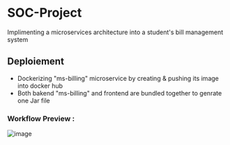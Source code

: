 # SOC-Project
Implimenting a microservices architecture into a student's bill management system 

## Deploiement
- Dockerizing  "ms-billing" microservice by creating & pushing its image  into docker hub
- Both bakend "ms-billing" and frontend are bundled together to genrate one Jar file
### Workflow Preview : 
![image](https://user-images.githubusercontent.com/84160502/202931385-e05c5347-69e4-4755-bd6c-39a121cb66de.png)
